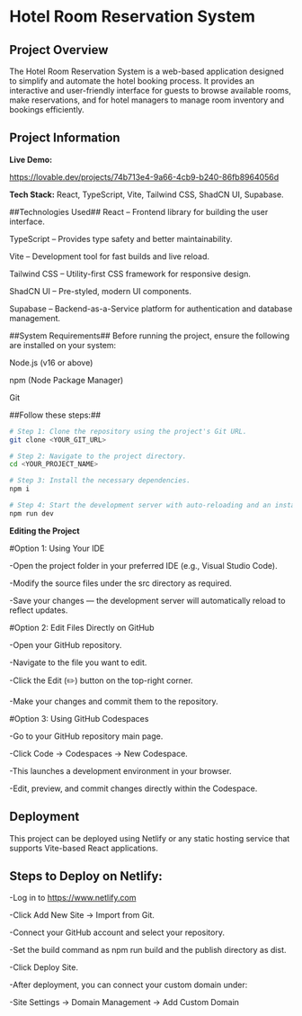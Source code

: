 # Hotel Room Reservation System

## Project Overview

The Hotel Room Reservation System is a web-based application designed to simplify and automate the hotel booking process. It provides an interactive and user-friendly interface for guests to browse available rooms, make reservations, and for hotel managers to manage room inventory and bookings efficiently.

## Project Information

**Live Demo:**

https://lovable.dev/projects/74b713e4-9a66-4cb9-b240-86fb8964056d

**Tech Stack:**
React, TypeScript, Vite, Tailwind CSS, ShadCN UI, Supabase.

##Technologies Used##
React – Frontend library for building the user interface.

TypeScript – Provides type safety and better maintainability.

Vite – Development tool for fast builds and live reload.

Tailwind CSS – Utility-first CSS framework for responsive design.

ShadCN UI – Pre-styled, modern UI components.

Supabase – Backend-as-a-Service platform for authentication and database management.

##System Requirements##
Before running the project, ensure the following are installed on your system:

Node.js (v16 or above)

npm (Node Package Manager)

Git

##Follow these steps:##

```sh
# Step 1: Clone the repository using the project's Git URL.
git clone <YOUR_GIT_URL>

# Step 2: Navigate to the project directory.
cd <YOUR_PROJECT_NAME>

# Step 3: Install the necessary dependencies.
npm i

# Step 4: Start the development server with auto-reloading and an instant preview.
npm run dev
```

**Editing the Project**

#Option 1: Using Your IDE

-Open the project folder in your preferred IDE (e.g., Visual Studio Code).

-Modify the source files under the src directory as required.

-Save your changes — the development server will automatically reload to reflect updates.

#Option 2: Edit Files Directly on GitHub

-Open your GitHub repository.

-Navigate to the file you want to edit.

-Click the Edit (✏️) button on the top-right corner.

-Make your changes and commit them to the repository.

#Option 3: Using GitHub Codespaces

-Go to your GitHub repository main page.

-Click Code → Codespaces → New Codespace.

-This launches a development environment in your browser.

-Edit, preview, and commit changes directly within the Codespace.

## Deployment

This project can be deployed using Netlify or any static hosting service that supports Vite-based React applications.

## Steps to Deploy on Netlify:
-Log in to https://www.netlify.com

-Click Add New Site → Import from Git.

-Connect your GitHub account and select your repository.

-Set the build command as npm run build and the publish directory as dist.

-Click Deploy Site.

-After deployment, you can connect your custom domain under:

-Site Settings → Domain Management → Add Custom Domain
